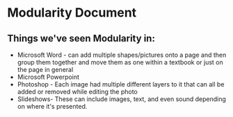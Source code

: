 # Modularity Document

## Things we've seen Modularity in:
* Microsoft Word - can add multiple shapes/pictures onto a page and then group them together and move them as one within a textbook or just on the page in general
* Microsoft Powerpoint 
* Photoshop - Each image had multiple different layers to it that can all be added or removed while editing the photo
* Slideshows- These can include images, text, and even sound depending on where it's presented.  
